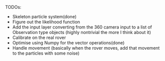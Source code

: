 TODOs:
- Skeleton particle system(done)
- Figure out the likelihood function
- Add the input layer converting from the 360 camera input to a list of Observation type objects (highly nontrivial the more I think about it)
- Calibrate on the real rover
- Optimise using Numpy for the vector operations(done)
- Handle movement (basically when the rover moves, add that movement to the particles with some noise)
